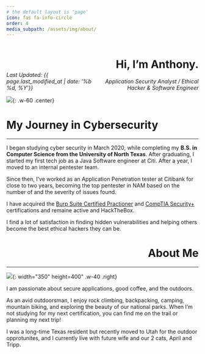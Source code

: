 ```yaml
---
# the default layout is 'page'
icon: fas fa-info-circle
order: 4
media_subpath: /assets/img/about/
---
```


<div style="display: flex; justify-content: space-between;">
  <div style="align-self: flex-end;">
    <i>Last Updated: {{ page.last_modified_at | date: '%b %d, %Y'}}</i>
  </div>
  <div style="text-align: right;">
    <h1>Hi, I’m Anthony.</h1>
    <em>Application Security Analyst / Ethical Hacker & Software Engineer</em>
  </div>
</div>

![](IMG_1604-1-1-scaled.png){: .w-60 .center}

# My Journey in Cybersecurity

----

I began studying cyber security in March 2020, while completing my **B.S. in Computer Science from the University of North Texas**. After graduating, I started my first tech job as a Java Software engineer at Citi. After a year, I moved to an internal pentester team.

Since then, I’ve worked as an Application Penetration tester at Citibank for close to two years, becoming the top pentester in NAM based on the number of and the severity of issues found.  

I have acquired the [Burp Suite Certified Practioner](https://portswigger.net/web-security/e/c/403e04ff75c79d49) and [CompTIA Security+](https://www.credly.com/badges/de5e7090-bd2f-4e86-9a89-b793d9234ed9?source=linked_in_profile) certifications and remaine active and HackTheBox.  

I find a lot of satisfaction in finding hidden vulnerabilities and helping others become the best ethical hackers they can be. 

<div style="text-align: right;">
  <h1>About Me</h1>
</div>

---

![](IMG_2124.JPG){: width="350" height=400" .w-40 .right}

I am passionate about secure applications, good coffee, and the outdoors.

As an avid outdoorsman, I enjoy rock climbing, backpacking, camping, mountain biking, and exploring the beauty of our national parks. When I’m not studying for my next certification, you can find me on the trail or planning my next trip!

I was a long-time Texas resident but recently moved to Utah for the outdoor opprotunites, and I currently live with future wife and our 2 cats, April and Tripp. 
